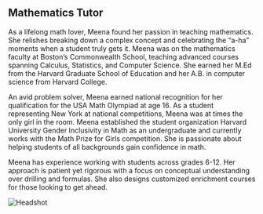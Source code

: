 ## Mathematics Tutor

As a lifelong math lover, Meena found her passion in teaching mathematics. She relishes breaking down a complex concept and celebrating the “a-ha” moments when a student truly gets it. Meena was on the mathematics faculty at Boston’s Commonwealth School, teaching advanced courses spanning Calculus, Statistics, and Computer Science. She earned her M.Ed from the Harvard Graduate School of Education and her A.B. in computer science from Harvard College. 

An avid problem solver, Meena earned national recognition for her qualification for the USA Math Olympiad at age 16. As a student representing New York at national competitions, Meena was at times the only girl in the room. Meena established the student organization Harvard University Gender Inclusivity in Math as an undergraduate and currently works with the Math Prize for Girls competition. She is passionate about helping students of all backgrounds gain confidence in math.

Meena has experience working with students across grades 6-12.  Her approach is patient yet rigorous with a focus on conceptual understanding over drilling and formulas. She also designs customized enrichment courses for those looking to get ahead.

![Headshot](https://github.com/user-attachments/assets/cca34bde-6212-4cf6-ba6b-28f03572c909)
